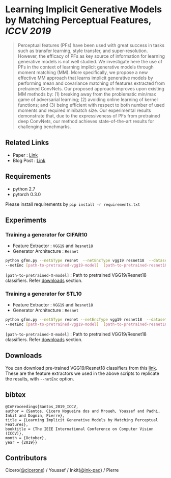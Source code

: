 # **Learning Implicit Generative Models by Matching Perceptual Features**, _ICCV 2019_

> Perceptual features (PFs) have been used with great success in tasks such as transfer learning, style transfer, and super-resolution. However, the efficacy of PFs as key source of information for learning generative models is not well studied. We investigate here the use of PFs in the context of learning implicit generative models through moment matching (MM). More specifically, we propose a new effective MM approach that learns implicit generative models by performing mean and covariance matching of features extracted from pretrained ConvNets. Our proposed approach improves upon existing MM methods by: (1) breaking away from the problematic min/max game of adversarial learning; (2) avoiding online learning of kernel functions; and (3) being efficient with respect to both number of used moments and required minibatch size. Our experimental results demonstrate that, due to the expressiveness of PFs from pretrained deep ConvNets, our method achieves state-of-the-art results for challenging benchmarks.

## Related Links
+ Paper : [Link](http://openaccess.thecvf.com/content_ICCV_2019/papers/dos_Santos_Learning_Implicit_Generative_Models_by_Matching_Perceptual_Features_ICCV_2019_paper.pdf)
+ Blog Post : [Link](https://www.ibm.com/blogs/research/2019/10/learning-implicit-generative-models/)

## Requirements
* python 2.7
* pytorch 0.3.0

Please install requirements by `pip install -r requirements.txt`

## Experiments
### Training a generator for CIFAR10
+ Feature Extractor : `VGG19` and `Resnet18` 
+ Generator Architecture : `Resnet`
```bash
python gfmn.py --netGType resnet  --netEncType vgg19 resnet18  --dataset cifar10 \
--netEnc [path-to-pretrained-vgg19-model]  [path-to-pretrained-resnet18-model]
```
`[path-to-pretrained-X-model]` : Path to pretrained VGG19/Resnet18 classifiers. Refer [downloads](#downloads) section.

### Training a generator for STL10
+ Feature Extractor : `VGG19` and `Resnet18` 
+ Generator Architecture : `Resnet`
```bash
python gfmn.py --netGType resnet --netEncType vgg19 resnet18  --dataset stl10 \
--netEnc [path-to-pretrained-vgg19-model]  [path-to-pretrained-resnet18-model]
```
`[path-to-pretrained-X-model]` : Path to pretrained VGG19/Resnet18 classifiers. Refer [downloads](#downloads) section.

## Downloads
You can download pre-trained VGG19/Resnet18 classifiers from this [link](https://drive.google.com/drive/folders/1NJqVTEzfH0BQvvAZiqo-Nf2whbx3woIH?usp=sharing). These are the feature extractors we used in the above scripts to replicate the results, with `--netEnc` option. 

## bibtex
>  
    @InProceedings{Santos_2019_ICCV,
    author = {Santos, Cicero Nogueira dos and Mroueh, Youssef and Padhi, Inkit and Dognin, Pierre},
    title = {Learning Implicit Generative Models by Matching Perceptual Features},
    booktitle = {The IEEE International Conference on Computer Vision (ICCV)},
    month = {October},
    year = {2019}}

## Contributors
Cicero([@cicerons](https://github.com/cicerons)) / Youssef / Inkit([@ink-pad](https://github.com/ink-pad)) / Pierre
